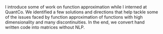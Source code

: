 I introduce some of work on function approximation while I interned at QuantCo. We identified a few solutions and directions that help tackle some of the issues faced by function approximation of functions with high dimensionality and many discontinuities. In the end, we convert hand written code into matrices without NLP.